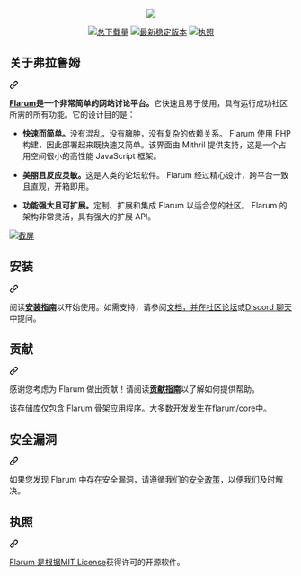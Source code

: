 <div class="Box-sc-g0xbh4-0 bJMeLZ js-snippet-clipboard-copy-unpositioned" data-hpc="true"><article class="markdown-body entry-content container-lg" itemprop="text"><p align="center" dir="auto">
<a href="https://flarum.org/" rel="nofollow"><img src="https://camo.githubusercontent.com/914acc0863aa560bb2daa910c28b2866f140a61bad0e3adb1d228cb5f1c26dc9/68747470733a2f2f666c6172756d2e6f72672f6173736574732f696d672f6c6f676f2e706e67" data-canonical-src="https://flarum.org/assets/img/logo.png" style="max-width: 100%;"></a>
</p>
<p align="center" dir="auto">
<a href="https://packagist.org/packages/flarum/core" rel="nofollow"><img src="https://camo.githubusercontent.com/03a90957442325d8e1851467b9f71ebd536e7bb4c039582dcf436a11e0922e85/68747470733a2f2f706f7365722e707567782e6f72672f666c6172756d2f636f72652f642f746f74616c2e737667" alt="总下载量" data-canonical-src="https://poser.pugx.org/flarum/core/d/total.svg" style="max-width: 100%;"></a>
<a href="https://packagist.org/packages/flarum/core" rel="nofollow"><img src="https://camo.githubusercontent.com/fa20b09b4f35adeb287a4984c3e127340f9f4db5c836739281178e9a26463a0b/68747470733a2f2f706f7365722e707567782e6f72672f666c6172756d2f636f72652f762f737461626c652e737667" alt="最新稳定版本" data-canonical-src="https://poser.pugx.org/flarum/core/v/stable.svg" style="max-width: 100%;"></a>
<a href="https://packagist.org/packages/flarum/core" rel="nofollow"><img src="https://camo.githubusercontent.com/24de19fb4eb11452e84520f13b1cee3f853127881e07de080a4cb6f4feec00a5/68747470733a2f2f706f7365722e707567782e6f72672f666c6172756d2f636f72652f6c6963656e73652e737667" alt="执照" data-canonical-src="https://poser.pugx.org/flarum/core/license.svg" style="max-width: 100%;"></a>
</p>
<div class="markdown-heading" dir="auto"><h2 tabindex="-1" class="heading-element" dir="auto"><font style="vertical-align: inherit;"><font style="vertical-align: inherit;">关于弗拉鲁姆</font></font></h2><a id="user-content-about-flarum" class="anchor" aria-label="永久链接：关于 Flarum" href="#about-flarum"><svg class="octicon octicon-link" viewBox="0 0 16 16" version="1.1" width="16" height="16" aria-hidden="true"><path d="m7.775 3.275 1.25-1.25a3.5 3.5 0 1 1 4.95 4.95l-2.5 2.5a3.5 3.5 0 0 1-4.95 0 .751.751 0 0 1 .018-1.042.751.751 0 0 1 1.042-.018 1.998 1.998 0 0 0 2.83 0l2.5-2.5a2.002 2.002 0 0 0-2.83-2.83l-1.25 1.25a.751.751 0 0 1-1.042-.018.751.751 0 0 1-.018-1.042Zm-4.69 9.64a1.998 1.998 0 0 0 2.83 0l1.25-1.25a.751.751 0 0 1 1.042.018.751.751 0 0 1 .018 1.042l-1.25 1.25a3.5 3.5 0 1 1-4.95-4.95l2.5-2.5a3.5 3.5 0 0 1 4.95 0 .751.751 0 0 1-.018 1.042.751.751 0 0 1-1.042.018 1.998 1.998 0 0 0-2.83 0l-2.5 2.5a1.998 1.998 0 0 0 0 2.83Z"></path></svg></a></div>
<p dir="auto"><strong><a href="https://flarum.org/" rel="nofollow"><font style="vertical-align: inherit;"><font style="vertical-align: inherit;">Flarum</font></font></a><font style="vertical-align: inherit;"><font style="vertical-align: inherit;">是一个非常简单的网站讨论平台。</font></font></strong><font style="vertical-align: inherit;"><font style="vertical-align: inherit;">它快速且易于使用，具有运行成功社区所需的所有功能。它的设计目的是：</font></font></p>
<ul dir="auto">
<li>
<p dir="auto"><strong><font style="vertical-align: inherit;"><font style="vertical-align: inherit;">快速而简单。</font></font></strong><font style="vertical-align: inherit;"><font style="vertical-align: inherit;">没有混乱，没有臃肿，没有复杂的依赖关系。 Flarum 使用 PHP 构建，因此部署起来既快速又简单。该界面由 Mithril 提供支持，这是一个占用空间很小的高性能 JavaScript 框架。</font></font></p>
</li>
<li>
<p dir="auto"><strong><font style="vertical-align: inherit;"><font style="vertical-align: inherit;">美丽且反应灵敏。</font></font></strong><font style="vertical-align: inherit;"><font style="vertical-align: inherit;">这是人类的论坛软件。 Flarum 经过精心设计，跨平台一致且直观，开箱即用。</font></font></p>
</li>
<li>
<p dir="auto"><strong><font style="vertical-align: inherit;"><font style="vertical-align: inherit;">功能强大且可扩展。</font></font></strong><font style="vertical-align: inherit;"><font style="vertical-align: inherit;">定制、扩展和集成 Flarum 以适合您的社区。 Flarum 的架构非常灵活，具有强大的扩展 API。</font></font></p>
</li>
</ul>
<p dir="auto"><a target="_blank" rel="noopener noreferrer nofollow" href="https://camo.githubusercontent.com/5f545adafd7d325fadd29ace61b303ca71c76dec0cc7560499e9b4416d79ddb3/68747470733a2f2f666c6172756d2e6f72672f6173736574732f696d672f686f6d652d73637265656e73686f742e706e67"><img src="https://camo.githubusercontent.com/5f545adafd7d325fadd29ace61b303ca71c76dec0cc7560499e9b4416d79ddb3/68747470733a2f2f666c6172756d2e6f72672f6173736574732f696d672f686f6d652d73637265656e73686f742e706e67" alt="截屏" data-canonical-src="https://flarum.org/assets/img/home-screenshot.png" style="max-width: 100%;"></a></p>
<div class="markdown-heading" dir="auto"><h2 tabindex="-1" class="heading-element" dir="auto"><font style="vertical-align: inherit;"><font style="vertical-align: inherit;">安装</font></font></h2><a id="user-content-installation" class="anchor" aria-label="永久链接：安装" href="#installation"><svg class="octicon octicon-link" viewBox="0 0 16 16" version="1.1" width="16" height="16" aria-hidden="true"><path d="m7.775 3.275 1.25-1.25a3.5 3.5 0 1 1 4.95 4.95l-2.5 2.5a3.5 3.5 0 0 1-4.95 0 .751.751 0 0 1 .018-1.042.751.751 0 0 1 1.042-.018 1.998 1.998 0 0 0 2.83 0l2.5-2.5a2.002 2.002 0 0 0-2.83-2.83l-1.25 1.25a.751.751 0 0 1-1.042-.018.751.751 0 0 1-.018-1.042Zm-4.69 9.64a1.998 1.998 0 0 0 2.83 0l1.25-1.25a.751.751 0 0 1 1.042.018.751.751 0 0 1 .018 1.042l-1.25 1.25a3.5 3.5 0 1 1-4.95-4.95l2.5-2.5a3.5 3.5 0 0 1 4.95 0 .751.751 0 0 1-.018 1.042.751.751 0 0 1-1.042.018 1.998 1.998 0 0 0-2.83 0l-2.5 2.5a1.998 1.998 0 0 0 0 2.83Z"></path></svg></a></div>
<p dir="auto"><font style="vertical-align: inherit;"><font style="vertical-align: inherit;">阅读</font></font><strong><a href="https://docs.flarum.org/install" rel="nofollow"><font style="vertical-align: inherit;"><font style="vertical-align: inherit;">安装指南</font></font></a></strong><font style="vertical-align: inherit;"><font style="vertical-align: inherit;">以开始使用。如需支持，请参阅</font></font><a href="https://docs.flarum.org/" rel="nofollow"><font style="vertical-align: inherit;"><font style="vertical-align: inherit;">文档，并在</font></font></a><font style="vertical-align: inherit;"></font><a href="https://discuss.flarum.org/" rel="nofollow"><font style="vertical-align: inherit;"><font style="vertical-align: inherit;">社区论坛</font></font></a><font style="vertical-align: inherit;"><font style="vertical-align: inherit;">或</font></font><a href="https://flarum.org/discord/" rel="nofollow"><font style="vertical-align: inherit;"><font style="vertical-align: inherit;">Discord 聊天</font></font></a><font style="vertical-align: inherit;"><font style="vertical-align: inherit;">中提问</font><font style="vertical-align: inherit;">。</font></font></p>
<div class="markdown-heading" dir="auto"><h2 tabindex="-1" class="heading-element" dir="auto"><font style="vertical-align: inherit;"><font style="vertical-align: inherit;">贡献</font></font></h2><a id="user-content-contributing" class="anchor" aria-label="永久链接：贡献" href="#contributing"><svg class="octicon octicon-link" viewBox="0 0 16 16" version="1.1" width="16" height="16" aria-hidden="true"><path d="m7.775 3.275 1.25-1.25a3.5 3.5 0 1 1 4.95 4.95l-2.5 2.5a3.5 3.5 0 0 1-4.95 0 .751.751 0 0 1 .018-1.042.751.751 0 0 1 1.042-.018 1.998 1.998 0 0 0 2.83 0l2.5-2.5a2.002 2.002 0 0 0-2.83-2.83l-1.25 1.25a.751.751 0 0 1-1.042-.018.751.751 0 0 1-.018-1.042Zm-4.69 9.64a1.998 1.998 0 0 0 2.83 0l1.25-1.25a.751.751 0 0 1 1.042.018.751.751 0 0 1 .018 1.042l-1.25 1.25a3.5 3.5 0 1 1-4.95-4.95l2.5-2.5a3.5 3.5 0 0 1 4.95 0 .751.751 0 0 1-.018 1.042.751.751 0 0 1-1.042.018 1.998 1.998 0 0 0-2.83 0l-2.5 2.5a1.998 1.998 0 0 0 0 2.83Z"></path></svg></a></div>
<p dir="auto"><font style="vertical-align: inherit;"><font style="vertical-align: inherit;">感谢您考虑为 Flarum 做出贡献！请阅读</font></font><strong><a href="https://docs.flarum.org/contributing" rel="nofollow"><font style="vertical-align: inherit;"><font style="vertical-align: inherit;">贡献指南</font></font></a></strong><font style="vertical-align: inherit;"><font style="vertical-align: inherit;">以了解如何提供帮助。</font></font></p>
<p dir="auto"><font style="vertical-align: inherit;"><font style="vertical-align: inherit;">该存储库仅包含 Flarum 骨架应用程序。大多数开发发生在</font></font><a href="https://github.com/flarum/core"><font style="vertical-align: inherit;"><font style="vertical-align: inherit;">flarum/core</font></font></a><font style="vertical-align: inherit;"><font style="vertical-align: inherit;">中。</font></font></p>
<div class="markdown-heading" dir="auto"><h2 tabindex="-1" class="heading-element" dir="auto"><font style="vertical-align: inherit;"><font style="vertical-align: inherit;">安全漏洞</font></font></h2><a id="user-content-security-vulnerabilities" class="anchor" aria-label="永久链接：安全漏洞" href="#security-vulnerabilities"><svg class="octicon octicon-link" viewBox="0 0 16 16" version="1.1" width="16" height="16" aria-hidden="true"><path d="m7.775 3.275 1.25-1.25a3.5 3.5 0 1 1 4.95 4.95l-2.5 2.5a3.5 3.5 0 0 1-4.95 0 .751.751 0 0 1 .018-1.042.751.751 0 0 1 1.042-.018 1.998 1.998 0 0 0 2.83 0l2.5-2.5a2.002 2.002 0 0 0-2.83-2.83l-1.25 1.25a.751.751 0 0 1-1.042-.018.751.751 0 0 1-.018-1.042Zm-4.69 9.64a1.998 1.998 0 0 0 2.83 0l1.25-1.25a.751.751 0 0 1 1.042.018.751.751 0 0 1 .018 1.042l-1.25 1.25a3.5 3.5 0 1 1-4.95-4.95l2.5-2.5a3.5 3.5 0 0 1 4.95 0 .751.751 0 0 1-.018 1.042.751.751 0 0 1-1.042.018 1.998 1.998 0 0 0-2.83 0l-2.5 2.5a1.998 1.998 0 0 0 0 2.83Z"></path></svg></a></div>
<p dir="auto"><font style="vertical-align: inherit;"><font style="vertical-align: inherit;">如果您发现 Flarum 中存在安全漏洞，请遵循我们的</font></font><a href="https://github.com/flarum/core/security/policy"><font style="vertical-align: inherit;"><font style="vertical-align: inherit;">安全政策</font></font></a><font style="vertical-align: inherit;"><font style="vertical-align: inherit;">，以便我们及时解决。</font></font></p>
<div class="markdown-heading" dir="auto"><h2 tabindex="-1" class="heading-element" dir="auto"><font style="vertical-align: inherit;"><font style="vertical-align: inherit;">执照</font></font></h2><a id="user-content-license" class="anchor" aria-label="永久链接：许可证" href="#license"><svg class="octicon octicon-link" viewBox="0 0 16 16" version="1.1" width="16" height="16" aria-hidden="true"><path d="m7.775 3.275 1.25-1.25a3.5 3.5 0 1 1 4.95 4.95l-2.5 2.5a3.5 3.5 0 0 1-4.95 0 .751.751 0 0 1 .018-1.042.751.751 0 0 1 1.042-.018 1.998 1.998 0 0 0 2.83 0l2.5-2.5a2.002 2.002 0 0 0-2.83-2.83l-1.25 1.25a.751.751 0 0 1-1.042-.018.751.751 0 0 1-.018-1.042Zm-4.69 9.64a1.998 1.998 0 0 0 2.83 0l1.25-1.25a.751.751 0 0 1 1.042.018.751.751 0 0 1 .018 1.042l-1.25 1.25a3.5 3.5 0 1 1-4.95-4.95l2.5-2.5a3.5 3.5 0 0 1 4.95 0 .751.751 0 0 1-.018 1.042.751.751 0 0 1-1.042.018 1.998 1.998 0 0 0-2.83 0l-2.5 2.5a1.998 1.998 0 0 0 0 2.83Z"></path></svg></a></div>
<p dir="auto"><font style="vertical-align: inherit;"></font><a href="https://github.com/flarum/flarum/blob/master/LICENSE"><font style="vertical-align: inherit;"><font style="vertical-align: inherit;">Flarum 是根据MIT License</font></font></a><font style="vertical-align: inherit;"><font style="vertical-align: inherit;">获得许可的开源软件</font><font style="vertical-align: inherit;">。</font></font></p>
</article></div>
